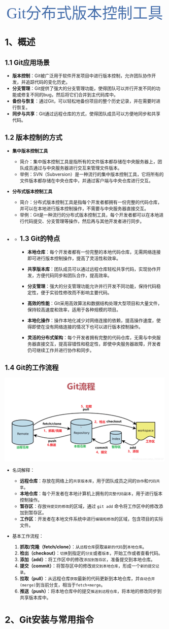 <center style="font-family: 华文新魏"><font size="12px" color="#4870ac">Git分布式版本控制工具 </font></center>

# 1、概述

## 1.1 Git应用场景

- **版本控制**：Git被广泛用于软件开发项目中进行版本控制，允许团队协作开发，并追踪代码的变化历史。
- **分支管理**：Git提供了强大的分支管理功能，使得团队可以并行开发不同的功能或修复不同的bug，然后将它们合并到主代码库中。
- **备份与恢复**：通过Git，可以轻松地备份项目的整个历史记录，并在需要时进行恢复。
- **同步与共享**：Git通过远程仓库的方式，使得团队成员可以方便地同步和共享代码。

## 1.2 版本控制的方式

- **集中版本控制工具**
  - 简介：集中版本控制工具是指所有的文件版本都存储在中央服务器上，团队成员通过与中央服务器进行交互来管理文件版本。
  - 举例：SVN（Subversion）是一种流行的集中版本控制工具，它将所有的文件版本都存储在中央仓库中，并通过客户端与中央仓库进行交互。
- **分布式版本控制工具**
  - 简介：分布式版本控制工具是指每个开发者都拥有一份完整的代码仓库，并可以在本地进行版本控制操作，不需要与中央服务器直接交互。
  - 举例：Git是一种流行的分布式版本控制工具，每个开发者都可以在本地进行代码提交、分支管理等操作，然后再与其他开发者进行同步。

- - ## 1.3 Git的特点

    - **本地仓库**：每个开发者都有一份完整的本地代码仓库，无需网络连接即可进行版本控制操作，提高了灵活性和效率。

    - **共享版本库**：团队成员可以通过远程仓库轻松共享代码，实现协作开发，方便代码同步和团队合作，提高效率。

    - **分支管理**：强大的分支管理功能允许并行开发不同功能，保持代码稳定性，便于实验性修改而不影响主要代码。

    - **高效的性能**：Git采用高效算法和数据结构处理大型项目和大量文件，保持较高速度和效率，适用于各种规模的项目。

    - **本地化操作**：操作本地化减少对网络连接的依赖，提高操作速度，使得即使在没有网络连接的情况下也可以进行版本控制操作。

    - **灵活的分布式架构**：每个开发者拥有完整的代码仓库，无需与中央服务器直接交互，提高容错性和稳定性，即使中央服务器故障，开发者仍可继续工作并进行协作和同步。

## 1.4 Git的工作流程

![Git工作流程图](./git%E5%88%86%E5%B8%83%E5%BC%8F%E7%89%88%E6%9C%AC%E6%8E%A7%E5%88%B6%E5%B7%A5%E5%85%B7.assets/image-20240323233649697.png)

- 名词解释：
  - **远程仓库**：存放在网络上的`共享版本库`，用于团队成员之间的`协作`和`代码共享`。
  - **本地仓库**：每个开发者在本地计算机上拥有的`完整代码副本`，用于进行版本控制操作。
  - **暂存区**：存放`待提交的修改`的区域，通过 `git add` 命令将工作区中的修改添加到暂存区。
  - **工作区**：开发者在本地文件系统中进行`编辑和修改`的区域，包含项目的实际文件。

- 基本工作流程：
  1. **抓取/克隆（fetch/clone）**：从`远程仓库`获取`最新的代码`到`本地仓库`。
  2. **检出（checkout）**：`切换`到指定的`分支`或者`版本`，开始工作或者查看代码。
  3. **添加（add）**：将工作区中的修改`添加到暂存区`，准备提交到本地仓库。
  4. **提交（commit）**：将暂存区中的修改`提交到本地仓库`，形成一个`新的提交记录`。
  5. **拉取（pull）**：从远程仓库`获取`最新的代码更新到本地仓库，并`自动合并(merge)`到当前分支，相当于`fetch+merge`。
  6. **推送（push）**：将本地仓库中的提交`推送到远程仓库`，将本地的修改同步到共享版本库中。

# 2、Git安装与常用指令



